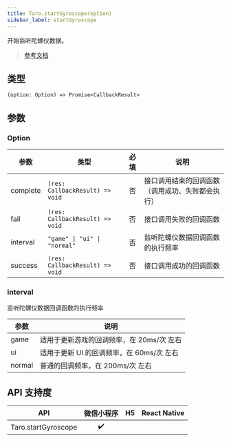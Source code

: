 ```yaml
---
title: Taro.startGyroscope(option)
sidebar_label: startGyroscope
---
```


开始监听陀螺仪数据。

> [参考文档](https://developers.weixin.qq.com/miniprogram/dev/api/device/gyroscope/wx.startGyroscope.html)

## 类型

```tsx
(option: Option) => Promise<CallbackResult>
```

## 参数

### Option

<table>
  <thead>
    <tr>
      <th>参数</th>
      <th>类型</th>
      <th style="text-align:center">必填</th>
      <th>说明</th>
    </tr>
  </thead>
  <tbody>
    <tr>
      <td>complete</td>
      <td><code>(res: CallbackResult) =&gt; void</code></td>
      <td style="text-align:center">否</td>
      <td>接口调用结束的回调函数（调用成功、失败都会执行）</td>
    </tr>
    <tr>
      <td>fail</td>
      <td><code>(res: CallbackResult) =&gt; void</code></td>
      <td style="text-align:center">否</td>
      <td>接口调用失败的回调函数</td>
    </tr>
    <tr>
      <td>interval</td>
      <td><code>&quot;game&quot; | &quot;ui&quot; | &quot;normal&quot;</code></td>
      <td style="text-align:center">否</td>
      <td>监听陀螺仪数据回调函数的执行频率</td>
    </tr>
    <tr>
      <td>success</td>
      <td><code>(res: CallbackResult) =&gt; void</code></td>
      <td style="text-align:center">否</td>
      <td>接口调用成功的回调函数</td>
    </tr>
  </tbody>
</table>

### interval

监听陀螺仪数据回调函数的执行频率

<table>
  <thead>
    <tr>
      <th>参数</th>
      <th>说明</th>
    </tr>
  </thead>
  <tbody>
    <tr>
      <td>game</td>
      <td>适用于更新游戏的回调频率，在 20ms/次 左右</td>
    </tr>
    <tr>
      <td>ui</td>
      <td>适用于更新 UI 的回调频率，在 60ms/次 左右</td>
    </tr>
    <tr>
      <td>normal</td>
      <td>普通的回调频率，在 200ms/次 左右</td>
    </tr>
  </tbody>
</table>

## API 支持度

| API | 微信小程序 | H5 | React Native |
| :---: | :---: | :---: | :---: |
| Taro.startGyroscope | ✔️ |  |  |
